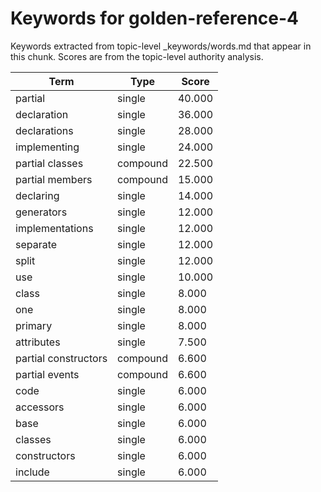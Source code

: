 # Keywords for golden-reference-4

Keywords extracted from topic-level _keywords/words.md that appear in this chunk.
Scores are from the topic-level authority analysis.

| Term | Type | Score |
|------|------|-------|
| partial | single | 40.000 |
| declaration | single | 36.000 |
| declarations | single | 28.000 |
| implementing | single | 24.000 |
| partial classes | compound | 22.500 |
| partial members | compound | 15.000 |
| declaring | single | 14.000 |
| generators | single | 12.000 |
| implementations | single | 12.000 |
| separate | single | 12.000 |
| split | single | 12.000 |
| use | single | 10.000 |
| class | single | 8.000 |
| one | single | 8.000 |
| primary | single | 8.000 |
| attributes | single | 7.500 |
| partial constructors | compound | 6.600 |
| partial events | compound | 6.600 |
| code | single | 6.000 |
| accessors | single | 6.000 |
| base | single | 6.000 |
| classes | single | 6.000 |
| constructors | single | 6.000 |
| include | single | 6.000 |

